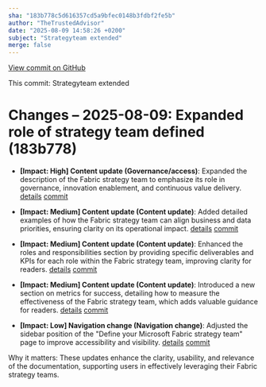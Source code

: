 ```yaml
---
sha: "183b778c5d616357cd5a9bfec0148b3fdbf2fe5b"
author: "TheTrustedAdvisor"
date: "2025-08-09 14:58:26 +0200"
subject: "Strategyteam extended"
merge: false
---
```


[View commit on GitHub](https://github.com/TheTrustedAdvisor/FabricAdoptionFramework/commit/183b778c5d616357cd5a9bfec0148b3fdbf2fe5b)

This commit: Strategyteam extended

# Changes – 2025-08-09: Expanded role of strategy team defined (183b778)

- **[Impact: High] Content update (Governance/access)**: Expanded the description of the Fabric strategy team to emphasize its role in governance, innovation enablement, and continuous value delivery. [details](/docs/about/changes/2025-08-09-strategyteam-extended) [commit](https://github.com/TheTrustedAdvisor/FabricAdoptionFramework/commit/183b778c5d616357cd5a9bfec0148b3fdbf2fe5b)

- **[Impact: Medium] Content update (Content update)**: Added detailed examples of how the Fabric strategy team can align business and data priorities, ensuring clarity on its operational impact. [details](/docs/about/changes/2025-08-09-strategyteam-extended) [commit](https://github.com/TheTrustedAdvisor/FabricAdoptionFramework/commit/183b778c5d616357cd5a9bfec0148b3fdbf2fe5b)

- **[Impact: Medium] Content update (Content update)**: Enhanced the roles and responsibilities section by providing specific deliverables and KPIs for each role within the Fabric strategy team, improving clarity for readers. [details](/docs/about/changes/2025-08-09-strategyteam-extended) [commit](https://github.com/TheTrustedAdvisor/FabricAdoptionFramework/commit/183b778c5d616357cd5a9bfec0148b3fdbf2fe5b)

- **[Impact: Medium] Content update (Content update)**: Introduced a new section on metrics for success, detailing how to measure the effectiveness of the Fabric strategy team, which adds valuable guidance for readers. [details](/docs/about/changes/2025-08-09-strategyteam-extended) [commit](https://github.com/TheTrustedAdvisor/FabricAdoptionFramework/commit/183b778c5d616357cd5a9bfec0148b3fdbf2fe5b)

- **[Impact: Low] Navigation change (Navigation change)**: Adjusted the sidebar position of the "Define your Microsoft Fabric strategy team" page to improve accessibility and visibility. [details](/docs/about/changes/2025-08-09-strategyteam-extended) [commit](https://github.com/TheTrustedAdvisor/FabricAdoptionFramework/commit/183b778c5d616357cd5a9bfec0148b3fdbf2fe5b)

Why it matters: These updates enhance the clarity, usability, and relevance of the documentation, supporting users in effectively leveraging their Fabric strategy teams.
